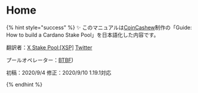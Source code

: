 # Home

{% hint style="success" %}
✨ このマニュアルは[CoinCashew](https://www.coincashew.com/coins/overview-ada/guide-how-to-build-a-haskell-stakepool-node)制作の「Guide: How to build a Cardano Stake Pool」を日本語化した内容です。

翻訳者：[X Stake Pool:[XSP]](https://xstakepool.com/) [Twitter](https://twitter.com/X_StakePool_XSP)

 プールオペレーター：[BTBF](https://twitter.com/btbfpark))


初稿：2020/9/4
修正：2020/9/10 1.19.1対応

{% endhint %}


